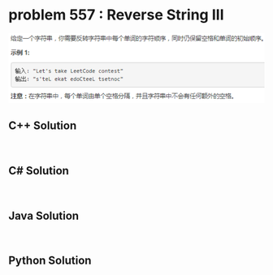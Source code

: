 
# problem 557 : Reverse String III

<img src="https://github.com/Peefy/PeefyLeetCode/blob/master/doc/501-600/557.ReverseStringIII/problem.png"/>

## C++ Solution

```c++



```

## C# Solution

```csharp



```

## Java Solution

```java



```

## Python Solution

```python



```





